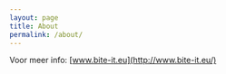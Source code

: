 ```yaml
---
layout: page
title: About
permalink: /about/
---
```


Voor meer info: [www.bite-it.eu](http://www.bite-it.eu/)


